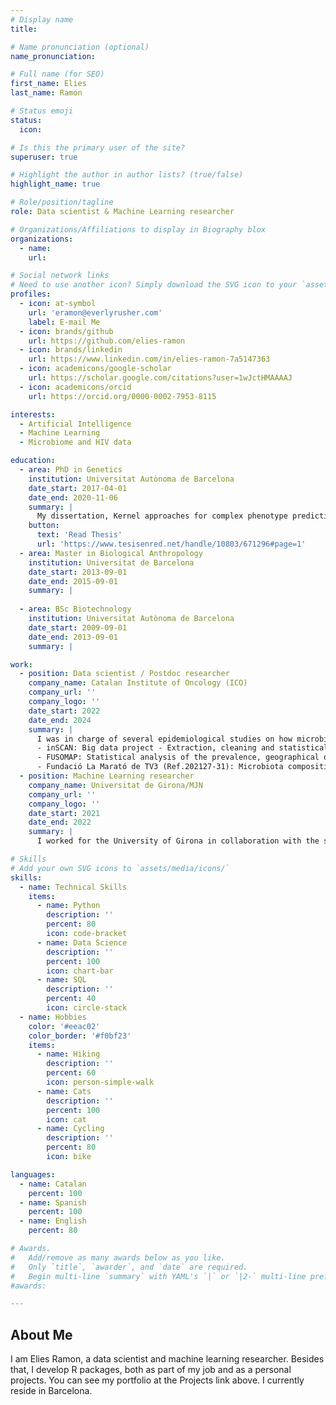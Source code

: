 ```yaml
---
# Display name
title:

# Name pronunciation (optional)
name_pronunciation:

# Full name (for SEO)
first_name: Elies
last_name: Ramon

# Status emoji
status:
  icon: 

# Is this the primary user of the site?
superuser: true

# Highlight the author in author lists? (true/false)
highlight_name: true

# Role/position/tagline
role: Data scientist & Machine Learning researcher

# Organizations/Affiliations to display in Biography blox
organizations:
  - name: 
    url:

# Social network links
# Need to use another icon? Simply download the SVG icon to your `assets/media/icons/` folder.
profiles:
  - icon: at-symbol
    url: 'eramon@everlyrusher.com'
    label: E-mail Me
  - icon: brands/github
    url: https://github.com/elies-ramon
  - icon: brands/linkedin
    url: https://www.linkedin.com/in/elies-ramon-7a5147363
  - icon: academicons/google-scholar
    url: https://scholar.google.com/citations?user=1wJctHMAAAAJ
  - icon: academicons/orcid
    url: https://orcid.org/0000-0002-7953-8115

interests:
  - Artificial Intelligence
  - Machine Learning
  - Microbiome and HIV data

education:
  - area: PhD in Genetics
    institution: Universitat Autònoma de Barcelona
    date_start: 2017-04-01
    date_end: 2020-11-06
    summary: |
      My dissertation, Kernel approaches for complex phenotype prediction, was focused on optimizing supervised and unsupervised machine learning methods for biological problems, especially regarding HIV drug resistance and metagenomics analysis. Presented a paper at the 'IWBBIO 2019' conference, and my contributions were published in 2 peer-reviewed Q1 journals.
    button:
      text: 'Read Thesis'
      url: 'https://www.tesisenred.net/handle/10803/671296#page=1'
  - area: Master in Biological Anthropology
    institution: Universitat de Barcelona
    date_start: 2013-09-01
    date_end: 2015-09-01
    summary: |
      
  - area: BSc Biotechnology
    institution: Universitat Autònoma de Barcelona
    date_start: 2009-09-01
    date_end: 2013-09-01
    summary: |

work:
  - position: Data scientist / Postdoc researcher
    company_name: Catalan Institute of Oncology (ICO)
    company_url: ''
    company_logo: ''
    date_start: 2022
    date_end: 2024
    summary: |
      I was in charge of several epidemiological studies on how microbiome and previous diseases influence the risk of cancer. My role entailed mentoring our Ph.D. students and performing statistical analyses and classical machine learning approaches, for the following projects:
      - inSCAN: Big data project - Extraction, cleaning and statistical analysis of the PADRIS dataset (electronic health records from 150000 cancer cases diagnosed in Catalonia between 2012-2017, plus 1.5 million matched controls).
      - FUSOMAP: Statistical analysis of the prevalence, geographical distribution, and prognostic risk of F. nucleatum infection.
      - Fundació La Marató de TV3 (Ref.202127-31): Microbiota composition as risk predictor in cancer patients infected with COVID.
  - position: Machine Learning researcher
    company_name: Universitat de Girona/MJN
    company_url: ''
    company_logo: ''
    date_start: 2021
    date_end: 2022
    summary: |
      I worked for the University of Girona in collaboration with the start-up MJN. Our goal was prototyping a support device for early monitoring and detection of Alzheimer. We used Python to train machine learning models from EEG time series data.

# Skills
# Add your own SVG icons to `assets/media/icons/`
skills:
  - name: Technical Skills
    items:
      - name: Python
        description: ''
        percent: 80
        icon: code-bracket
      - name: Data Science
        description: ''
        percent: 100
        icon: chart-bar
      - name: SQL
        description: ''
        percent: 40
        icon: circle-stack
  - name: Hobbies
    color: '#eeac02'
    color_border: '#f0bf23'
    items:
      - name: Hiking
        description: ''
        percent: 60
        icon: person-simple-walk
      - name: Cats
        description: ''
        percent: 100
        icon: cat
      - name: Cycling
        description: ''
        percent: 80
        icon: bike

languages:
  - name: Catalan
    percent: 100
  - name: Spanish
    percent: 100
  - name: English
    percent: 80

# Awards.
#   Add/remove as many awards below as you like.
#   Only `title`, `awarder`, and `date` are required.
#   Begin multi-line `summary` with YAML's `|` or `|2-` multi-line prefix and indent 2 spaces below.
#awards:

---
```


## About Me

I am Elies Ramon, a data scientist and machine learning researcher.  Besides that, I develop R packages, both as part of my job and as a personal projects. You can see my portfolio at the Projects link above. 
I currently reside in Barcelona.